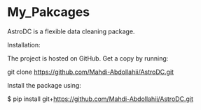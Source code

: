 # My_Pakcages

AstroDC is a flexible data cleaning package.

Installation:

The project is hosted on GitHub. Get a copy by running:

git clone https://github.com/Mahdi-Abdollahii/AstroDC.git

Install the package using:

$  pip install git+https://github.com/Mahdi-Abdollahii/AstroDC.git
